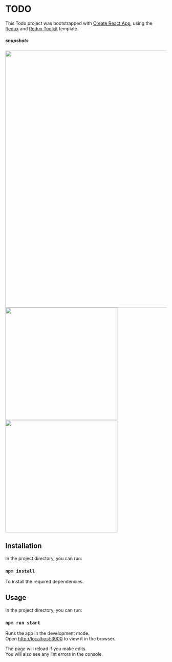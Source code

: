 # TODO

This Todo project was bootstrapped with [Create React App](https://github.com/facebook/create-react-app), using the [Redux](https://redux.js.org/) and [Redux Toolkit](https://redux-toolkit.js.org/) template.


##### snapshots
<div>
    <img src="https://raw.github.com/pravin-yadav/Redux-Toolkit-Todo/main/screenshot.png" width="800px" height="800px"/>
</div>

<div>
    <img src="https://raw.github.com/pravin-yadav/Redux-Toolkit-Todo/main/screenshot1.png" width="350px" height="350px"/>
</div>

<div>
    <img src="https://raw.github.com/pravin-yadav/Redux-Toolkit-Todo/main/screenshot2.png" width="350px" height="350px"/>
</div>


## Installation

In the project directory, you can run:

### `npm install`
To Install the required dependencies.

## Usage

In the project directory, you can run:

### `npm run start`

Runs the app in the development mode.<br />
Open [http://localhost:3000](http://localhost:3000) to view it in the browser.

The page will reload if you make edits.<br />
You will also see any lint errors in the console.
